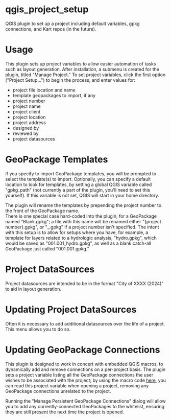 # qgis_project_setup

QGIS plugin to set up a project including default variables, gpkg connections, and Kart repos (in the future).

# Usage

This plugin sets up project variables to allow easier automation of tasks such as layout generation.
After installation, a submenu is created for the plugin, titled "Manage Project." To set project variables,
click the first option ("Project Setup...") to begin the process, and enter values for:

- project file location and name
- template geopackages to import, if any
- project number
- project name
- project client
- project location
- project address
- designed by
- reviewed by
- project datasources

# GeoPackage Templates

If you specify to import GeoPackage templates, you will be prompted to select the template(s) to import.
Optionally, you can specify a default location to look for templates, by setting a global QGIS variable 
called "gpkg_path" (not currently a part of the plugin, you'll need to set this yourself). If this variable
is not set, QGIS will start in your home directory.<br>

The plugin will rename the templates by prepending the project number to the front of the GeoPackage name. <br>
There is one special case hard-coded into the plugin, for a GeoPackage named "Blank.gpkg"; a file with this name will be renamed either "{project number}.gpkg", or "_.gpkg" if a project number isn't specified. The intent with this setup is to allow for setups where you have, for example, a template for layers related to a hydrologic analysis, "hydro.gpkg", which would be saved as "001.001_hydro.gpkg", as well as a blank catch-all GeoPackage just called "001.001.gpkg."

# Project DataSources

Project datasources are intended to be in the format "City of XXXX (2024)" to aid in layout generation.

# Updating Project DataSources

Often it is necessary to add additional datasources over the life of a project. This menu allows you to do so.

# Updating GeoPackage Connections

This plugin is designed to work in concert with embedded QGIS macros, to dynamically add and remove connections
on a per-project basis. The plugin sets a project variable listing all the GeoPackage connections the user wishes
to be associated with the project; by using the macro code [here](https://github.com/millsapjohn/qgis_macros), you
can read this project variable when opening a project, removing any GeoPackage connections unrelated to the project.<br>

Running the "Manage Persistent GeoPackage Connections" dialog will allow you to add any currently-connected GeoPackages 
to the whitelist, ensuring they are still present the next time the project is opened.
